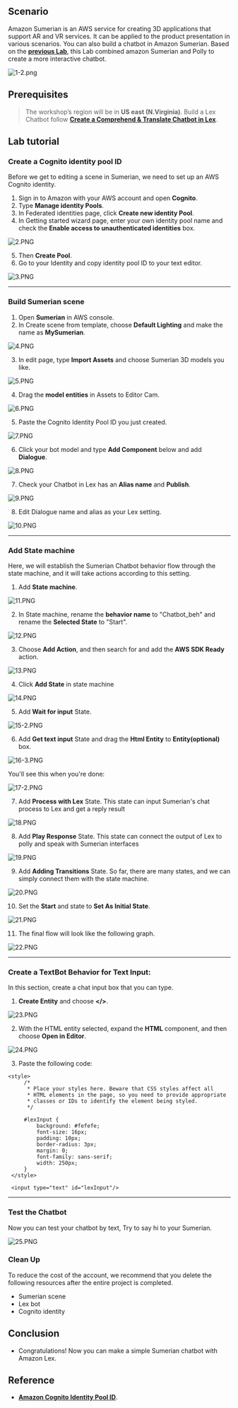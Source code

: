 ## Scenario
Amazon Sumerian is an AWS service for creating 3D applications that support AR and VR services. It can be applied to the product presentation in various scenarios. You can also build a chatbot in Amazon Sumerian. 
Based on the [**previous Lab**](https://github.com/ecloudvalley/Create-a-Comprehend-Translate-Chatbot-in-Lex), this Lab combined amazon Sumerian and Polly to create a more interactive chatbot.

![1-2.png](/Imgs/1-2.png) 


## Prerequisites
> The workshop’s region will be in **US east (N.Virginia)**.
> Build a Lex Chatbot follow [**Create a Comprehend & Translate Chatbot in Lex**](https://github.com/JellalYu/Create-a-Comprehend-Translate-Chatbot-in-Lex).


## Lab tutorial

### Create a Cognito identity pool ID
Before we get to editing a scene in Sumerian, we need to set up an AWS Cognito identity.

1.    Sign in to Amazon with your AWS account and open **Cognito**.
2.    Type **Manage identity Pools**.
3.    In Federated identities page, click **Create new identity Pool**.
4.    In Getting started wizard page, enter your own identity pool name and check the **Enable access to unauthenticated identities** box.

![2.PNG](/Imgs/2.PNG) 

5.    Then **Create Pool**.
6. Go to your Identity and copy identity pool ID to your text editor.

![3.PNG](/Imgs/3.PNG)

---
### Build Sumerian scene
1. Open **Sumerian** in AWS console.
2. In Create scene from template, choose **Default Lighting** and make the name as **MySumerian**.

![4.PNG](/Imgs/4.PNG)

3. In edit page, type **Import Assets** and choose Sumerian 3D models you like. 

![5.PNG](/Imgs/5.PNG)

4. Drag the **model entities** in Assets to Editor Cam.

![6.PNG](/Imgs/6.PNG)

5. Paste the Cognito Identity Pool ID you just created. 

![7.PNG](/Imgs/7.PNG)

6. Click your bot model and type **Add Component** below and add **Dialogue**. 

![8.PNG](/Imgs/8.PNG)

7. Check your Chatbot in Lex has an **Alias name** and **Publish**. 

![9.PNG](/Imgs/9.PNG)

 8. Edit Dialogue name and alias as your Lex setting.
 
![10.PNG](/Imgs/10.PNG)

---
### Add State machine
Here, we will establish the Sumerian Chatbot behavior flow through the state machine, and it will take actions according to this setting.

1. Add **State machine**.

![11.PNG](/Imgs/11.PNG)

2. In State machine, rename the **behavior name** to "Chatbot_beh" and rename the **Selected State** to "Start".

![12.PNG](/Imgs/12.PNG)

3. Choose **Add Action**, and then search for and add the **AWS SDK Ready** action.

![13.PNG](/Imgs/13.PNG)

4. Click **Add State** in state machine

![14.PNG](/Imgs/14.PNG)


5. Add **Wait for input** State.

![15-2.PNG](/Imgs/15-2.PNG)

6. Add **Get text input** State and drag the **Html Entity** to **Entity(optional)** box.

![16-3.PNG](/Imgs/16-3.PNG)

You'll see this when you're done:

![17-2.PNG](/Imgs/17-2.PNG)

7. Add **Process with Lex** State.
This state can input Sumerian's chat process to Lex and get a reply result

![18.PNG](/Imgs/18.PNG)

8. Add **Play Response** State.
This state can connect the output of Lex to polly and speak with Sumerian interfaces

![19.PNG](/Imgs/19.PNG)

9. Add **Adding Transitions** State.
So far, there are many states, and we can simply connect them with the state machine.

![20.PNG](/Imgs/20.PNG)

10. Set the **Start** and state to **Set As Initial State**.

![21.PNG](/Imgs/21.PNG)

11. The final flow will look like the following graph.

![22.PNG](/Imgs/22.PNG)

---
### Create a TextBot Behavior for Text Input:


In this section, create a chat input box that you can type.

1.  **Create Entity** and choose **</>**.

![23.PNG](/Imgs/23.PNG)


2.  With the HTML entity selected, expand the **HTML** component, and then choose **Open in Editor**.

![24.PNG](/Imgs/24.PNG)

3. Paste the following code:

```
<style>
     /*
      * Place your styles here. Beware that CSS styles affect all
      * HTML elements in the page, so you need to provide appropriate
      * classes or IDs to identify the element being styled.
      */

     #lexInput {
         background: #fefefe;
         font-size: 16px;
         padding: 10px;
         border-radius: 3px;
         margin: 0;
         font-family: sans-serif;
         width: 250px;
     }
 </style>

 <input type="text" id="lexInput"/>
```
---
### Test the Chatbot
Now you can test your chatbot by text, Try to say hi to your Sumerian.

![25.PNG](/Imgs/25.PNG)

### Clean Up
To reduce the cost of the account, we recommend that you delete the following resources after the entire project is completed.

* Sumerian scene
* Lex bot
* Cognito identity

## Conclusion
* Congratulations! Now you can make a simple Sumerian chatbot with Amazon Lex. 

## Reference
* [**Amazon Cognito Identity Pool ID**](https://docs.aws.amazon.com/cognito/latest/developerguide/tutorial-create-identity-pool.html).
